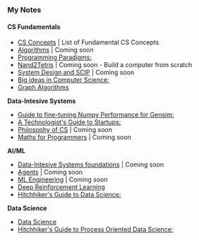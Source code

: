 ### My Notes


#### CS Fundamentals 
- [CS Concepts](https://github.com/asjad99/myNotes/blob/main/CS%20Fundamentals.md) | List of Fundamental CS Concepts
- [Algorithms]() | Coming soon
- [Programming Paradigms:](https://hitchhikerguide.gitbook.io/programming-paradigms/)
- [Nand2Tetris]() |  Coming soon  - Build a computer from scratch
- [System Design and SCIP]() | Coming soon
- [Big ideas in Computer Science:](https://hitchhikerguide.gitbook.io/big_ideas_in_cs/)
- [Graph Algorithms](https://hitchhikerguide.gitbook.io/graphs/)

**Data-Intesive Systems** 
- [Guide to fine-tuning Numpy Performance for Gensim:](https://hitchhikerguide.gitbook.io/gensim_performance/)
- [A Technologist's Guide to Startups:](https://www.dropbox.com/s/yc8r3k8ozh3rn5d/5__A_technologist_s_Guide_to_startups_and_Business.pdf?dl=0)
- [Philosophy of CS]() |  Coming soon
- [Maths for Programmers]() |  Coming soon 

**AI/ML** 
- [Data-Intesive Systems foundations]() | Coming soon
- [Agents]() | Coming soon
- [ML Engineering]() | Coming soon
- [Deep Reinforcement Learning](https://hitchhikerguide.gitbook.io/reinforcement-learning/)
- [Hitchhiker's Guide to Data Science:](https://hitchhikerguide.gitbook.io/data-scoem/)

**Data Science**
- [Data Science](https://github.com/asjad99/datascience-GYM)
- [Hitchhiker's Guide to Process Oriented Data Science:](https://hitchhikerguide.gitbook.io/process-analytics/)


